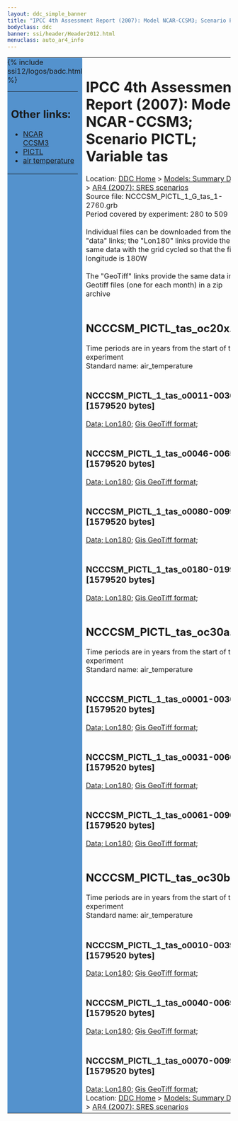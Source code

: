 ```yaml
---
layout: ddc_simple_banner
title: "IPCC 4th Assessment Report (2007): Model NCAR-CCSM3; Scenario PICTL; Variable tas"
bodyclass: ddc
banner: ssi/header/Header2012.html
menuclass: auto_ar4_info
---
```



<table width="100%" border="0" cellspacing="0" cellpadding="0" style="border-collapse: collapse;">
<tr style="margin:0;padding:0;border:0;">
<td style="margin:0;padding:0;border:0;height:1pt;width:150pt;background:#5492CD;" valign="top" >

<div id="lh-col2" class="auto_ar4_info">
<table class="menumain" bgcolor="#5492CD" cellspacing="0" width="100%" border="0">
<tr><td>
<h2> Other links:</h2>
<ul>
<li><a href="/auto/ar4/model-NCAR-CCSM3.html">NCAR<br/>CCSM3</a></li>
<li><a href="/auto/ar4/scenario-PICTL.html">PICTL</a></li>
<li><a href="/auto/ar4/var-air_temperature.html">air temperature</a></li>
</ul>
</td></tr>
{% include ssi12/logos/badc.html %}
</table>
</div>
</td>
<td><h1>IPCC 4th Assessment Report (2007): Model NCAR-CCSM3; Scenario PICTL; Variable tas</h1>

<!-- Breadcrumb1 -->
<div id="breadcrumb1" align="left">
Location: <a href="/index.html">DDC Home</a> > <a href="/sim/gcm_clim/">Models: Summary Data</a>
> <a href="/sim/gcm_clim/SRES_AR4/index.html">AR4 (2007): SRES scenarios</a>
</div>
<!-- End of Breadcrumb1 -->Source file: NCCCSM_PICTL_1_G_tas_1-2760.grb
<br/>
Period covered by experiment: 280 to 509<br/>
<br/>Individual files can be downloaded from the "data" links; the "Lon180" links provide the same data
         with the grid cycled so that the first longitude is 180W<br/>
<br/>The "GeoTiff" links provide the same data in 12 Geotiff files (one for each month)
          in a zip archive<br/>
<br/><h2>NCCCSM_PICTL_tas_oc20x.tar</h2>
Time periods are in years from the start of the experiment<br/>
Standard name: air_temperature<br>
<br/><h3>NCCCSM_PICTL_1_tas_o0011-0030.nc [1579520 bytes]</h3>
<a href="/cgi-bin/downl/ar4_nc/tas/NCCCSM_PICTL_1_tas_o0011-0030.nc">Data; </a><a href="/cgi-bin/downl/ar4_nc/tas/NCCCSM_PICTL_1_tas_o0011-0030.cyto180.nc"> Lon180</a>; <a href="/cgi-bin/downl/ar4_tif/tas/NCCCSM_PICTL_1_tas_o0011-0030.zip">Gis GeoTiff format; </a><br/>
<br/><h3>NCCCSM_PICTL_1_tas_o0046-0065.nc [1579520 bytes]</h3>
<a href="/cgi-bin/downl/ar4_nc/tas/NCCCSM_PICTL_1_tas_o0046-0065.nc">Data; </a><a href="/cgi-bin/downl/ar4_nc/tas/NCCCSM_PICTL_1_tas_o0046-0065.cyto180.nc"> Lon180</a>; <a href="/cgi-bin/downl/ar4_tif/tas/NCCCSM_PICTL_1_tas_o0046-0065.zip">Gis GeoTiff format; </a><br/>
<br/><h3>NCCCSM_PICTL_1_tas_o0080-0099.nc [1579520 bytes]</h3>
<a href="/cgi-bin/downl/ar4_nc/tas/NCCCSM_PICTL_1_tas_o0080-0099.nc">Data; </a><a href="/cgi-bin/downl/ar4_nc/tas/NCCCSM_PICTL_1_tas_o0080-0099.cyto180.nc"> Lon180</a>; <a href="/cgi-bin/downl/ar4_tif/tas/NCCCSM_PICTL_1_tas_o0080-0099.zip">Gis GeoTiff format; </a><br/>
<br/><h3>NCCCSM_PICTL_1_tas_o0180-0199.nc [1579520 bytes]</h3>
<a href="/cgi-bin/downl/ar4_nc/tas/NCCCSM_PICTL_1_tas_o0180-0199.nc">Data; </a><a href="/cgi-bin/downl/ar4_nc/tas/NCCCSM_PICTL_1_tas_o0180-0199.cyto180.nc"> Lon180</a>; <a href="/cgi-bin/downl/ar4_tif/tas/NCCCSM_PICTL_1_tas_o0180-0199.zip">Gis GeoTiff format; </a><br/>
<br/><h2>NCCCSM_PICTL_tas_oc30a.tar</h2>
Time periods are in years from the start of the experiment<br/>
Standard name: air_temperature<br>
<br/><h3>NCCCSM_PICTL_1_tas_o0001-0030.nc [1579520 bytes]</h3>
<a href="/cgi-bin/downl/ar4_nc/tas/NCCCSM_PICTL_1_tas_o0001-0030.nc">Data; </a><a href="/cgi-bin/downl/ar4_nc/tas/NCCCSM_PICTL_1_tas_o0001-0030.cyto180.nc"> Lon180</a>; <a href="/cgi-bin/downl/ar4_tif/tas/NCCCSM_PICTL_1_tas_o0001-0030.zip">Gis GeoTiff format; </a><br/>
<br/><h3>NCCCSM_PICTL_1_tas_o0031-0060.nc [1579520 bytes]</h3>
<a href="/cgi-bin/downl/ar4_nc/tas/NCCCSM_PICTL_1_tas_o0031-0060.nc">Data; </a><a href="/cgi-bin/downl/ar4_nc/tas/NCCCSM_PICTL_1_tas_o0031-0060.cyto180.nc"> Lon180</a>; <a href="/cgi-bin/downl/ar4_tif/tas/NCCCSM_PICTL_1_tas_o0031-0060.zip">Gis GeoTiff format; </a><br/>
<br/><h3>NCCCSM_PICTL_1_tas_o0061-0090.nc [1579520 bytes]</h3>
<a href="/cgi-bin/downl/ar4_nc/tas/NCCCSM_PICTL_1_tas_o0061-0090.nc">Data; </a><a href="/cgi-bin/downl/ar4_nc/tas/NCCCSM_PICTL_1_tas_o0061-0090.cyto180.nc"> Lon180</a>; <a href="/cgi-bin/downl/ar4_tif/tas/NCCCSM_PICTL_1_tas_o0061-0090.zip">Gis GeoTiff format; </a><br/>
<br/><h2>NCCCSM_PICTL_tas_oc30b.tar</h2>
Time periods are in years from the start of the experiment<br/>
Standard name: air_temperature<br>
<br/><h3>NCCCSM_PICTL_1_tas_o0010-0039.nc [1579520 bytes]</h3>
<a href="/cgi-bin/downl/ar4_nc/tas/NCCCSM_PICTL_1_tas_o0010-0039.nc">Data; </a><a href="/cgi-bin/downl/ar4_nc/tas/NCCCSM_PICTL_1_tas_o0010-0039.cyto180.nc"> Lon180</a>; <a href="/cgi-bin/downl/ar4_tif/tas/NCCCSM_PICTL_1_tas_o0010-0039.zip">Gis GeoTiff format; </a><br/>
<br/><h3>NCCCSM_PICTL_1_tas_o0040-0069.nc [1579520 bytes]</h3>
<a href="/cgi-bin/downl/ar4_nc/tas/NCCCSM_PICTL_1_tas_o0040-0069.nc">Data; </a><a href="/cgi-bin/downl/ar4_nc/tas/NCCCSM_PICTL_1_tas_o0040-0069.cyto180.nc"> Lon180</a>; <a href="/cgi-bin/downl/ar4_tif/tas/NCCCSM_PICTL_1_tas_o0040-0069.zip">Gis GeoTiff format; </a><br/>
<br/><h3>NCCCSM_PICTL_1_tas_o0070-0099.nc [1579520 bytes]</h3>
<a href="/cgi-bin/downl/ar4_nc/tas/NCCCSM_PICTL_1_tas_o0070-0099.nc">Data; </a><a href="/cgi-bin/downl/ar4_nc/tas/NCCCSM_PICTL_1_tas_o0070-0099.cyto180.nc"> Lon180</a>; <a href="/cgi-bin/downl/ar4_tif/tas/NCCCSM_PICTL_1_tas_o0070-0099.zip">Gis GeoTiff format; </a><br/>
<!-- Breadcrumb2 -->
<div id="breadcrumb2" align="left">
Location: <a href="/index.html">DDC Home</a> > <a href="/sim/gcm_clim/">Models: Summary Data</a>
> <a href="/sim/gcm_clim/SRES_AR4/index.html">AR4 (2007): SRES scenarios</a>
</div>
<!-- End of Breadcrumb2 --></td></tr></table>
